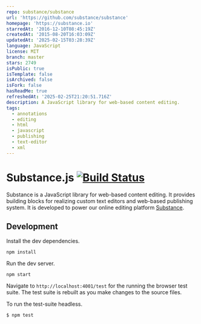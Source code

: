 ```yaml
---
repo: substance/substance
url: 'https://github.com/substance/substance'
homepage: 'https://substance.io'
starredAt: '2016-12-10T08:45:19Z'
createdAt: '2015-08-20T16:03:09Z'
updatedAt: '2025-02-15T03:28:39Z'
language: JavaScript
license: MIT
branch: master
stars: 2749
isPublic: true
isTemplate: false
isArchived: false
isFork: false
hasReadMe: true
refreshedAt: '2025-02-25T21:20:51.716Z'
description: A JavaScript library for web-based content editing.
tags:
  - annotations
  - editing
  - html
  - javascript
  - publishing
  - text-editor
  - xml
---
```


# Substance.js [![Build Status](https://travis-ci.org/substance/substance.svg?branch=devel)](https://travis-ci.org/substance/substance)

Substance is a JavaScript library for web-based content editing. It provides building blocks for realizing custom text editors and web-based publishing system. It is developed to power our online editing platform [Substance](http://substance.io).

## Development

Install the dev dependencies.

```
npm install
```

Run the dev server.

```
npm start
```

Navigate to `http://localhost:4001/test` for the running the browser test suite. The test suite is rebuilt as you make changes to the source files.

To run the test-suite headless.

```
$ npm test
```
